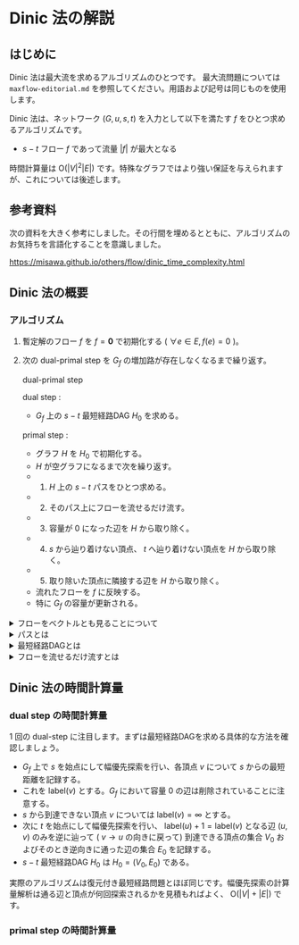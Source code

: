 # Dinic 法の解説

## はじめに

Dinic 法は最大流を求めるアルゴリズムのひとつです。
最大流問題については `maxflow-editorial.md` を参照してください。用語および記号は同じものを使用します。

Dinic 法は、ネットワーク $(G,u,s,t)$ を入力として以下を満たす $f$ をひとつ求めるアルゴリズムです。
- $s-t$ フロー $f$ であって流量 $|f|$ が最大となる

時間計算量は $\mathrm{O}(|V|^2|E|)$ です。特殊なグラフではより強い保証を与えられますが、これについては後述します。

## 参考資料

次の資料を大きく参考にしました。その行間を埋めるとともに、アルゴリズムのお気持ちを言語化することを意識しました。

https://misawa.github.io/others/flow/dinic_time_complexity.html

## Dinic 法の概要

### アルゴリズム

1. 暫定解のフロー $f$ を $f=\boldsymbol{0}$ で初期化する ( $\forall e\in E, f(e)=0$ )。
2. 次の dual-primal step を $G_f$ の増加路が存在しなくなるまで繰り返す。
   
   dual-primal step

   dual step :
   - $G_f$ 上の $s-t$ 最短経路DAG $H_0$ を求める。
  
   primal step :
   - グラフ $H$ を $H_0$ で初期化する。
   - $H$ が空グラフになるまで次を繰り返す。
   - 1. $H$ 上の $s-t$ パスをひとつ求める。
   - 2. そのパス上にフローを流せるだけ流す。
   - 3. 容量が $0$ になった辺を $H$ から取り除く。
   - 4. $s$ から辿り着けない頂点、 $t$ へ辿り着けない頂点を $H$ から取り除く。
   - 5. 取り除いた頂点に隣接する辺を $H$ から取り除く。
   - 流れたフローを $f$ に反映する。
   - 特に $G_f$ の容量が更新される。
       
<details><summary>フローをベクトルとも見ることについて</summary>

フロー $f:E\to \mathbb{R}$ は写像ですが、扱うグラフは有限グラフなので $E$ の要素を適当に順序づけることができ、 $e_1,e_2,\dots ,e_{|E|}$ とすれば $\boldsymbol{f}=(f_1,f_2,\dots ,f_{|E|})$ であって $f_i=f(e_i)$ です。本文ではボールド表記をせず、 $f_i$ または $f(e)$ とかいたときに辺番号または辺を引数にとってその辺の流量を返すものします。

</details>

<details><summary>パスとは</summary>

パスは頂点列です。

$L$ を非負整数とします。長さ $L+1$ の列 $(v_0,v_1,\dots ,v_L)$ が
$G=(V,E)$ 上の $s-t$ パスであるとは、以下を満たすとき、またそのときに限ります。
- $v_0=s,\ v_{L+1}=t$
- $\forall i\in \lbrace 0,1,\dots, L-1 \rbrace , (v_i,v_{i+1})\in E$

特にそのパスの長さ (経路長) は $L$ です。

</details>

<details><summary>最短経路DAGとは</summary>

$s-t$ 最短経路DAG $H_0$ は $s-t$ 最短距離を $L$ として、 $s-t$ パスであって経路長が $L$ であるものを全て集めてできるグラフです。

</details>

<details><summary>フローを流せるだけ流すとは</summary>

$s-t$ パスを構成する辺の容量の最小値を $\delta$ として、 $s$ から $t$ へ流量 $\delta$ のフローを流します。つまり、暫定解のフロー $f$ に対して次を行います。
- $s-t$ パスを $(s=v_0,v_1,\dots ,v_L=t)$ とする。
- $\displaystyle\delta = \min_{i=0,1,\dots, L} u_f(v_i,v_{i+1})$ とする。
- $i= 0,1,\dots, L-1$ に対して $f(v_i,v_{i+1})\gets f(v_i,v_{i+1})+\delta$ という更新を行う。

</details>

## Dinic 法の時間計算量

### dual step の時間計算量

$1$ 回の dual-step に注目します。まずは最短経路DAGを求める具体的な方法を確認しましょう。 

- $G_f$ 上で $s$ を始点にして幅優先探索を行い、各頂点 $v$ について $s$ からの最短距離を記録する。
- これを $\mathrm{label}(v)$ とする。$G_f$ において容量 $0$ の辺は削除されていることに注意する。
- $s$ から到達できない頂点 $v$ については $\mathrm{label}(v)=\infty$ とする。
- 次に $t$ を始点にして幅優先探索を行い、 $\mathrm{label}(u)+1=\mathrm{label}(v)$ となる辺 $(u,v)$ のみを逆に辿って ( $v\to u$ の向きに戻って) 到達できる頂点の集合 $V_0$ およびそのとき逆向きに通った辺の集合 $E_0$ を記録する。 
- $s-t$ 最短経路DAG $H_0$ は $H_0=(V_0,E_0)$ である。

実際のアルゴリズムは復元付き最短経路問題とほぼ同じです。幅優先探索の計算量解析は通る辺と頂点が何回探索されるかを見積もればよく、 $\mathrm{O}(|V|+|E|)$ です。

### primal step の時間計算量




